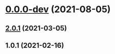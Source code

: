 # [0.0.0-dev](https://github.com/AlexRogalskiy/quotes/compare/v2.0.1...v0.0.0-dev) (2021-08-05)



## [2.0.1](https://github.com/AlexRogalskiy/quotes/compare/2.0.1...v2.0.1) (2021-03-05)



## 1.0.1 (2021-02-16)



